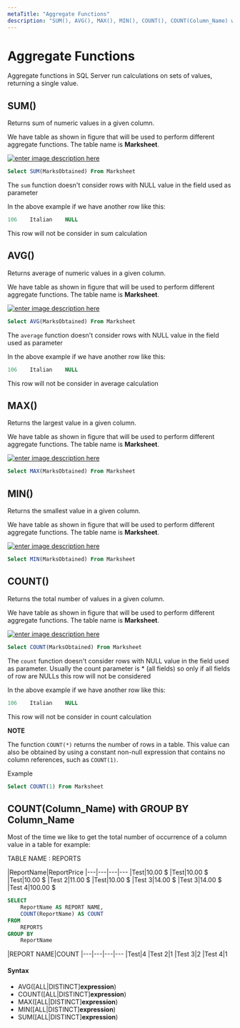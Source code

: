 ```yaml
---
metaTitle: "Aggregate Functions"
description: "SUM(), AVG(), MAX(), MIN(), COUNT(), COUNT(Column_Name) with GROUP BY Column_Name"
---
```


# Aggregate Functions


Aggregate functions in SQL Server run calculations on sets of values, returning a single value.



## SUM()


Returns sum of numeric values in a given column.

We have table as shown in figure that will be used to perform different aggregate functions. The table name is **Marksheet**.

[<img src="http://i.stack.imgur.com/gUPGI.png" alt="enter image description here" />](http://i.stack.imgur.com/gUPGI.png)

```sql
Select SUM(MarksObtained) From Marksheet

```

The `sum` function doesn't consider rows with NULL value in the field used as parameter

In the above example if we have another row like this:

```sql
106    Italian    NULL

```

This row will not be consider in sum calculation



## AVG()


Returns average of numeric values in a given column.

We have table as shown in figure that will be used to perform different aggregate functions. The table name is **Marksheet**.

[<img src="http://i.stack.imgur.com/gUPGI.png" alt="enter image description here" />](http://i.stack.imgur.com/gUPGI.png)

```sql
Select AVG(MarksObtained) From Marksheet

```

The `average` function doesn't consider rows with NULL value in the field used as parameter

In the above example if we have another row like this:

```sql
106    Italian    NULL

```

This row will not be consider in average calculation



## MAX()


Returns the largest value in a given column.

We have table as shown in figure that will be used to perform different aggregate functions. The table name is **Marksheet**.

[<img src="http://i.stack.imgur.com/gUPGI.png" alt="enter image description here" />](http://i.stack.imgur.com/gUPGI.png)

```sql
Select MAX(MarksObtained) From Marksheet

```



## MIN()


Returns the smallest value in a given column.

We have table as shown in figure that will be used to perform different aggregate functions. The table name is **Marksheet**.

[<img src="http://i.stack.imgur.com/gUPGI.png" alt="enter image description here" />](http://i.stack.imgur.com/gUPGI.png)

```sql
Select MIN(MarksObtained) From Marksheet

```



## COUNT()


Returns the total number of values in a given column.

We have table as shown in figure that will be used to perform different aggregate functions. The table name is **Marksheet**.

[<img src="https://i.stack.imgur.com/gUPGI.png" alt="enter image description here" />](https://i.stack.imgur.com/gUPGI.png)

```sql
Select COUNT(MarksObtained) From Marksheet

```

The `count` function doesn't consider rows with NULL value in the field used as parameter. Usually the count parameter is * (all fields) so only if all fields of row are NULLs this row will not be considered

In the above example if we have another row like this:

```sql
106    Italian    NULL

```

This row will not be consider in count calculation

**NOTE**

The function `COUNT(*)` returns the number of rows in a table. This value can also be obtained by using a constant non-null expression that contains no column references, such as `COUNT(1)`.

Example

```sql
Select COUNT(1) From Marksheet

```



## COUNT(Column_Name) with GROUP BY Column_Name


Most of the time we like to get the total number of occurrence of a column value in a table for example:

TABLE NAME :  REPORTS

|ReportName|ReportPrice
|---|---|---|---
|Test|10.00   $
|Test|10.00   $
|Test|10.00   $
|Test 2|11.00   $
|Test|10.00   $
|Test 3|14.00   $
|Test 3|14.00   $
|Test 4|100.00   $

```sql
SELECT  
    ReportName AS REPORT NAME, 
    COUNT(ReportName) AS COUNT 
FROM     
    REPORTS 
GROUP BY 
    ReportName 

```

|REPORT NAME|COUNT
|---|---|---|---
|Test|4
|Test 2|1
|Test 3|2
|Test 4|1



#### Syntax


- AVG([ALL|DISTINCT]**expression**)
- COUNT([ALL|DISTINCT]**expression**)
- MAX([ALL|DISTINCT]**expression**)
- MIN([ALL|DISTINCT]**expression**)
- SUM([ALL|DISTINCT]**expression**)


